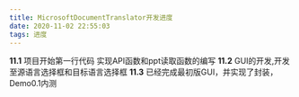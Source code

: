 ```yaml
---
title: MicrosoftDocumentTranslator开发进度
date: 2020-11-02 22:55:03
tags: 进度
---
```

**11.1**
项目开始第一行代码
实现API函数和ppt读取函数的编写
**11.2**
GUI的开发,开发至源语言选择框和目标语言选择框
**11.3**
已经完成最初版GUI，并实现了封装，Demo0.1内测

